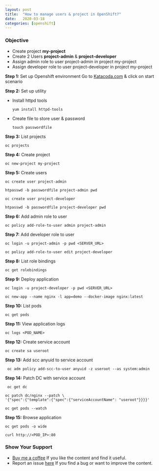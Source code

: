 ```yaml
---
layout: post
title:  "How to manage users & project in OpenShift?"
date:   2020-03-18
categories: [openshift]
---
```


<!-- ![How to manager users & project in OpenShift?](https://raw.githubusercontent.com/sagar-jadhav/sagar-jadhav.github.io/master/static/img/_posts/openshift/1.png) -->

### Objective
- Create project **my-project**
- Create 2 Users **project-admin** & **project-developer**
- Assign admin role to user project-admin in project my-project
- Assign developer role to user project-developer in project my-project

**Step 1:** Set up Openshift environment
Go to [Katacoda.com](https://katacoda.com/openshift/courses/playgrounds/) & click on start scenario

**Step 2:** Set up utility

- Install httpd tools
  
  ```
  yum install httpd-tools
  ```

- Create file to store user & password
  ```
  touch passwordfile 
  ```

**Step 3:** List projects

```
oc projects
```

**Step 4:** Create project

```
oc new-project my-project
```

**Step 5:** Create users

```
oc create user project-admin
```

```
htpasswd -b passwordfile project-admin pwd
```

```
oc create user project-developer
```

```
htpasswd -b passwordfile project-developer pwd
```

**Step 6:** Add admin role to user

```
oc policy add-role-to-user admin project-admin
```

**Step 7:** Add developer role to user

```
oc login -u project-admin -p pwd <SERVER_URL>
```

```
oc policy add-role-to-user edit project-developer
```

**Step 8:** List role bindings

```
oc get rolebindings
```

**Step 9:** Deploy application 

```
oc login -u project-developer -p pwd <SERVER_URL>
```

```
oc new-app --name nginx -l app=demo --docker-image nginx:latest
```

**Step 10:** List pods

```
oc get pods
```

**Step 11:** View application logs

```
oc logs <POD_NAME>
```

**Step 12:** Create service account

```
oc create sa useroot
```

**Step 13:** Add scc anyuid to service account

```
 oc adm policy add-scc-to-user anyuid -z useroot --as system:admin
```

**Step 14:** Patch DC with service account

```
 oc get dc
```

```
oc patch dc/nginx --patch \
'{"spec":{"template":{"spec":{"serviceAccountName": "useroot"}}}}'
```

```
oc get pods --watch
```

**Step 15:** Browse application

```
oc get pods -o wide
```

```
curl http://<POD_IP>:80
```

### Show Your Support

- [Buy me a coffee](https://www.buymeacoffee.com/sagarjadhv23) If you like the content and find it useful.
- Report an issue [here](https://github.com/developersthought/roadmap/issues/new) If you find a bug or want to improve the content.

